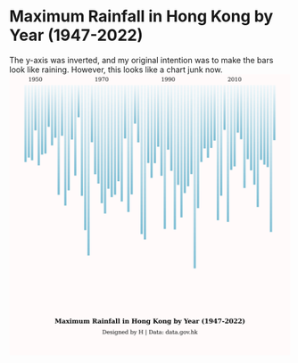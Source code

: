 # Maximum Rainfall in Hong Kong by Year (1947-2022)
The y-axis was inverted, and my original intention was to make the bars look like raining. However, this looks like a chart junk now. 
![image](rainfall.png)